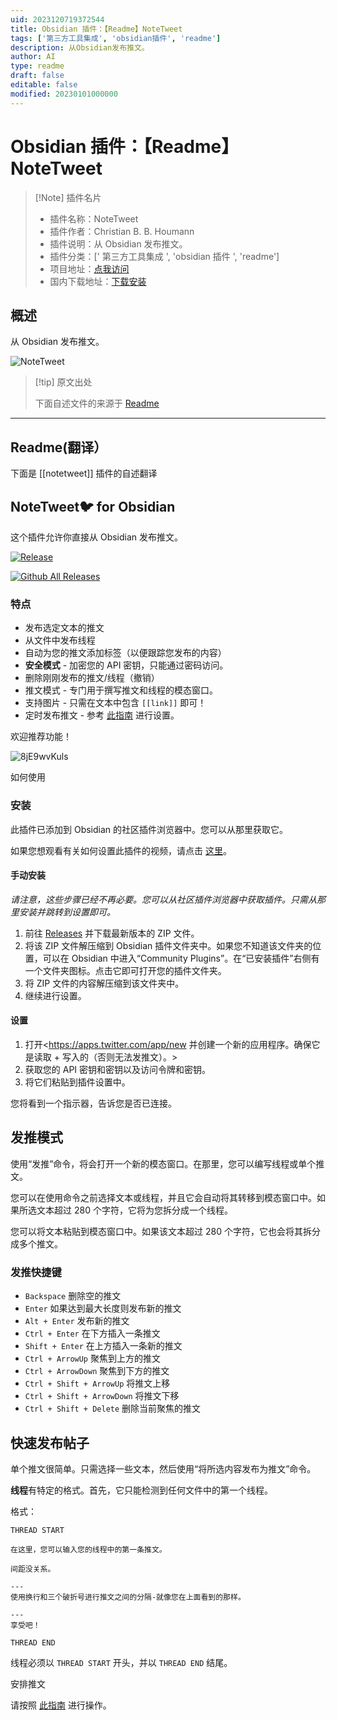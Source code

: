 ```yaml
---
uid: 2023120719372544
title: Obsidian 插件：【Readme】NoteTweet
tags: ['第三方工具集成', 'obsidian插件', 'readme']
description: 从Obsidian发布推文。
author: AI
type: readme
draft: false
editable: false
modified: 20230101000000
---
```


# Obsidian 插件：【Readme】NoteTweet

> [!Note] 插件名片
> - 插件名称：NoteTweet
> - 插件作者：Christian B. B. Houmann
> - 插件说明：从 Obsidian 发布推文。
> - 插件分类：[' 第三方工具集成 ', 'obsidian 插件 ', 'readme']
> - 项目地址：[点我访问](https://github.com/chhoumann/notetweet_obsidian)
> - 国内下载地址：[下载安装](https://pkmer.cn/products/plugin/pluginMarket/?notetweet)

## 概述

从 Obsidian 发布推文。

![NoteTweet](https://cdn.pkmer.cn/covers/notetweet_new.gif!pkmer)

> [!tip] 原文出处
>
>下面自述文件的来源于 [Readme](https://ghproxy.net/https://raw.githubusercontent.com/chhoumann/notetweet_obsidian/master/README.md)
>

---

## Readme(翻译）

下面是 [[notetweet]] 插件的自述翻译

## NoteTweet🐦 for Obsidian

这个插件允许你直接从 Obsidian 发布推文。

[![Release](https://img.shields.io/github/v/release/chhoumann/notetweet_obsidian?style=for-the-badge)]()

[![Github All Releases](https://img.shields.io/github/downloads/chhoumann/notetweet_obsidian/total.svg?style=for-the-badge&logo=appveyor)]()

### 特点

- 发布选定文本的推文
- 从文件中发布线程
- 自动为您的推文添加标签（以便跟踪您发布的内容）
- **安全模式** - 加密您的 API 密钥，只能通过密码访问。
- 删除刚刚发布的推文/线程（撤销）
- 推文模式 - 专门用于撰写推文和线程的模态窗口。
- 支持图片 - 只需在文本中包含 `[[link]]` 即可！
- 定时发布推文 - 参考 [此指南](./GuideToSettingUpScheduler.md) 进行设置。

欢迎推荐功能！

![8jE9wvKuls](https://cdn.pkmer.cn/covers/notetweet_1_2.gif!pkmer)

如何使用

### 安装

此插件已添加到 Obsidian 的社区插件浏览器中。您可以从那里获取它。

如果您想观看有关如何设置此插件的视频，请点击 [这里](https://www.youtube.com/watch?v=jx09b1Ien3Q)。

#### 手动安装

*请注意，这些步骤已经不再必要。您可以从社区插件浏览器中获取插件。只需从那里安装并跳转到设置即可。*

1. 前往 [Releases](https://github.com/chhoumann/notetweet_obsidian/releases) 并下载最新版本的 ZIP 文件。
2. 将该 ZIP 文件解压缩到 Obsidian 插件文件夹中。如果您不知道该文件夹的位置，可以在 Obsidian 中进入“Community Plugins”。在“已安装插件”右侧有一个文件夹图标。点击它即可打开您的插件文件夹。
3. 将 ZIP 文件的内容解压缩到该文件夹中。
4. 继续进行设置。

#### 设置

1. 打开<https://apps.twitter.com/app/new 并创建一个新的应用程序。确保它是读取 + 写入的（否则无法发推文）。>
2. 获取您的 API 密钥和密钥以及访问令牌和密钥。
3. 将它们粘贴到插件设置中。

您将看到一个指示器，告诉您是否已连接。

## 发推模式

使用“发推”命令，将会打开一个新的模态窗口。在那里，您可以编写线程或单个推文。

您可以在使用命令之前选择文本或线程，并且它会自动将其转移到模态窗口中。如果所选文本超过 280 个字符，它将为您拆分成一个线程。

您可以将文本粘贴到模态窗口中。如果该文本超过 280 个字符，它也会将其拆分成多个推文。

### 发推快捷键

- `Backspace` 删除空的推文
- `Enter` 如果达到最大长度则发布新的推文
- `Alt + Enter` 发布新的推文
- `Ctrl + Enter` 在下方插入一条推文
- `Shift + Enter` 在上方插入一条新的推文
- `Ctrl + ArrowUp` 聚焦到上方的推文
- `Ctrl + ArrowDown` 聚焦到下方的推文
- `Ctrl + Shift + ArrowUp` 将推文上移
- `Ctrl + Shift + ArrowDown` 将推文下移
- `Ctrl + Shift + Delete` 删除当前聚焦的推文

## 快速发布帖子

单个推文很简单。只需选择一些文本，然后使用“将所选内容发布为推文”命令。

**线程**有特定的格式。首先，它只能检测到任何文件中的第一个线程。

格式：

```
THREAD START

在这里，您可以输入您的线程中的第一条推文。

间距没关系。

---
使用换行和三个破折号进行推文之间的分隔-就像您在上面看到的那样。

---
享受吧！

THREAD END
```

线程必须以 `THREAD START` 开头，并以 `THREAD END` 结尾。

安排推文

请按照 [此指南](./GuideToSettingUpScheduler.md) 进行操作。
